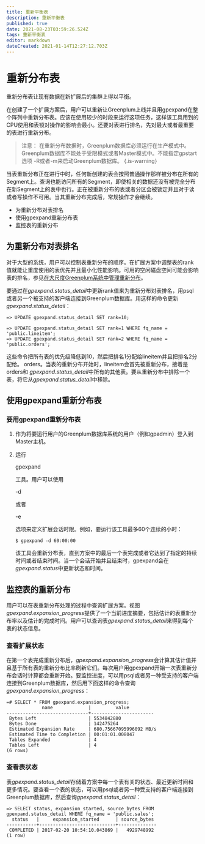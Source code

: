 ```yaml
---
title: 重新平衡表
description: 重新平衡表
published: true
date: 2021-08-23T03:59:26.524Z
tags: 重新平衡表
editor: markdown
dateCreated: 2021-01-14T12:27:12.703Z
---
```


# 重新分布表

重新分布表让现有数据在新扩展后的集群上得以平衡。

在创建了一个扩展方案后，用户可以重新让Greenplum上线并且用gpexpand在整个阵列中重新分布表。应该在使用较少的时段来运行这项任务，这样该工具用到的CPU使用和表锁对操作的影响会最小。还要对表进行排名，先对最大或者最重要的表进行重新分布。

> 注意： 在重新分布数据时，Greenplum数据库必须运行在生产模式中。Greenplum数据库不能处于受限模式或者Master模式中。不能指定gpstart选项 -R或者-m来启动Greenplum数据库。
{.is-warning}

当表重新分布正在进行中时，任何新创建的表会按照普通操作那样被分布在所有的Segment上。查询也能访问所有的Segment，即使相关的数据还没有被完全分布在新Segment上的表中也行。正在被重新分布的表或者分区会被锁定并且对于读或者写操作不可用。当其重新分布完成后，常规操作才会继续。

- 为重新分布对表排名
- 使用gpexpand重新分布表
- 监控表的重新分布


## 为重新分布对表排名

对于大型的系统，用户可以控制表重新分布的顺序。在扩展方案中调整表的rank值就能让重度使用的表优先并且最小化性能影响。可用的空闲磁盘空间可能会影响表的排名，参见[在大尺度Greenplum系统中管理重新分布](https://gp-docs-cn.github.io/docs/admin_guide/expand/expand-planning.html#topic11)。

要通过在*gpexpand.status_detail*中更新rank值来为重新分布对表排名，用psql或者另一个被支持的客户端连接到Greenplum数据库。用这样的命令更新*gpexpand.status_detail*：

```
=> UPDATE gpexpand.status_detail SET rank=10;

=> UPDATE gpexpand.status_detail SET rank=1 WHERE fq_name = 'public.lineitem';
=> UPDATE gpexpand.status_detail SET rank=2 WHERE fq_name = 'public.orders';
```

这些命令把所有表的优先级降低到10，然后把排名1分配给lineitem并且把排名2分配给。 orders。当表的重新分布开始时，lineitem会首先被重新分布，接着是orders和 *gpexpand.status_detail*中所有的其他表。要从重新分布中排除一个表，将它从*gpexpand.status_detail*中移除。

## 使用gpexpand重新分布表

### 要用gpexpand重新分布表

1. 作为将要运行用户的Greenplum数据库系统的用户（例如gpadmin）登入到Master主机。

2. 运行

   gpexpand

   工具。用户可以使用

   -d

   或者

   -e

   选项来定义扩展会话时限。例如，要运行该工具最多60个连续的小时：

   ```
   $ gpexpand -d 60:00:00
   ```

   该工具会重新分布表，直到方案中的最后一个表完成或者它达到了指定的持续时间或者结束时间。当一个会话开始并且结束时，gpexpand会在*gpexpand.status*中更新状态和时间。

## 监控表的重新分布

用户可以在表重新分布处理的过程中查询扩展方案。视图*gpexpand.expansion_progress*提供了一个当前进度摘要，包括估计的表重新分布率以及估计的完成时间。用户可以查询表*gpexpand.status_detail*来得到每个表的状态信息。

### 查看扩展状态

在第一个表完成重新分布后，*gpexpand.expansion_progress*会计算其估计值并且基于所有表的重新分布比率刷新它们。每次用户用gpexpand开始一次表重新分布会话时计算都会重新开始。要监控进度，可以用psql或者另一种受支持的客户端连接到Greenplum数据库，然后用下面这样的命令查询*gpexpand.expansion_progress*：

```
=# SELECT * FROM gpexpand.expansion_progress;
             name             |         value
------------------------------+-----------------------
 Bytes Left                   | 5534842880
 Bytes Done                   | 142475264
 Estimated Expansion Rate     | 680.75667095996092 MB/s
 Estimated Time to Completion | 00:01:01.008047
 Tables Expanded              | 4
 Tables Left                  | 4
(6 rows)
```

### 查看表状态

表*gpexpand.status_detail*存储着方案中每一个表有关的状态、最近更新时间和更多情况。要查看一个表的状态，可以用psql或者另一种受支持的客户端连接到Greenplum数据库，然后查询*gpexpand.status_detail*：

```
=> SELECT status, expansion_started, source_bytes FROM
gpexpand.status_detail WHERE fq_name = 'public.sales';
  status   |     expansion_started      | source_bytes
-----------+----------------------------+--------------
 COMPLETED | 2017-02-20 10:54:10.043869 |   4929748992
(1 row)
```

